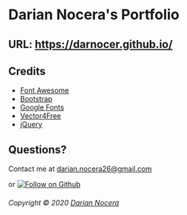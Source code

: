 # Darian Nocera's Portfolio

## URL: https://darnocer.github.io/

## Credits

- [Font Awesome](https://fontawesome.com/)
- [Bootstrap](https://getbootstrap.com/)
- [Google Fonts](https://fonts.google.com/)
- [Vector4Free](https://www.vector4free.com/standard-license)
- [jQuery](https://jquery.com/)

## Questions?

Contact me at [darian.nocera26@gmail.com](mailto:darian.nocera26@gmail.com)

or [![Follow on Github](https://img.shields.io/github/followers/darnocer?label=Follow&style=social)](http://www.github.com/darnocer)

###### Copyright © 2020 [Darian Nocera](http://www.github.com/darnocer)
